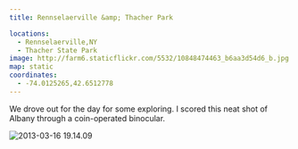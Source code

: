 ```yaml
---
title: Rennselaerville &amp; Thacher Park

locations:
  - Rennselaerville,NY
  - Thacher State Park
image: http://farm6.staticflickr.com/5532/10848474463_b6aa3d54d6_b.jpg
map: static
coordinates:
  - -74.0125265,42.6512778
---
```


We drove out for the day for some exploring. I scored this neat shot of Albany through a coin-operated binocular.

<div class="photos">

<img src="http://farm6.staticflickr.com/5532/10848474463_b6aa3d54d6_b.jpg" alt="2013-03-16 19.14.09">
</div>
